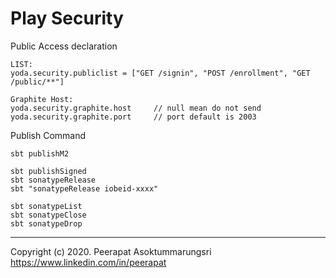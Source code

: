 Play Security
==================

Public Access declaration
```
LIST:
yoda.security.publiclist = ["GET /signin", "POST /enrollment", "GET /public/**"]

Graphite Host:
yoda.security.graphite.host     // null mean do not send
yoda.security.graphite.port     // port default is 2003
```


Publish Command
```
sbt publishM2

sbt publishSigned
sbt sonatypeRelease
sbt "sonatypeRelease iobeid-xxxx"

sbt sonatypeList
sbt sonatypeClose
sbt sonatypeDrop
```


------
Copyright (c) 2020. Peerapat Asoktummarungsri <https://www.linkedin.com/in/peerapat>
 
